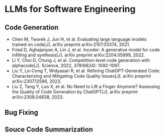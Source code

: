 # LLMs for Software Engineering

## Code Generation

- Chen M, Tworek J, Jun H, et al. Evaluating large language models trained on code[J]. arXiv preprint arXiv:2107.03374, 2021.
- Fried D, Aghajanyan A, Lin J, et al. Incoder: A generative model for code infilling and synthesis[J]. arXiv preprint arXiv:2204.05999, 2022.
- Li Y, Choi D, Chung J, et al. Competition-level code generation with alphacode[J]. Science, 2022, 378(6624): 1092-1097.
- Liu Y, Le-Cong T, Widyasari R, et al. Refining ChatGPT-Generated Code: Characterizing and Mitigating Code Quality Issues[J]. arXiv preprint arXiv:2307.12596, 2023.
- Liu Z, Tang Y, Luo X, et al. No Need to Lift a Finger Anymore? Assessing the Quality of Code Generation by ChatGPT[J]. arXiv preprint arXiv:2308.04838, 2023.

## Bug Fixing

## Souce Code Summarization